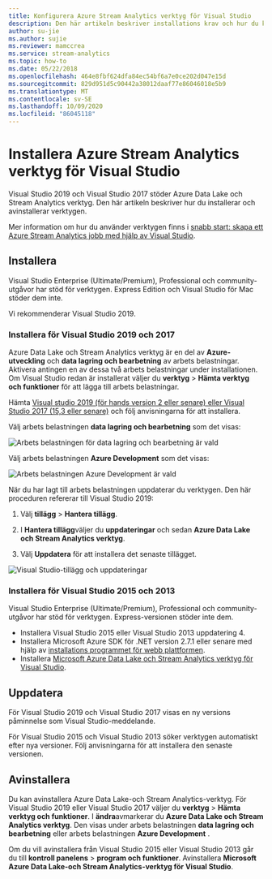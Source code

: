 ```yaml
---
title: Konfigurera Azure Stream Analytics verktyg för Visual Studio
description: Den här artikeln beskriver installations krav och hur du konfigurerar Azure Stream Analytics verktyg för Visual Studio.
author: su-jie
ms.author: sujie
ms.reviewer: mamccrea
ms.service: stream-analytics
ms.topic: how-to
ms.date: 05/22/2018
ms.openlocfilehash: 464e8fbf624dfa84ec54bf6a7e0ce202d047e15d
ms.sourcegitcommit: 829d951d5c90442a38012daaf77e86046018e5b9
ms.translationtype: MT
ms.contentlocale: sv-SE
ms.lasthandoff: 10/09/2020
ms.locfileid: "86045118"
---
```

# <a name="install-azure-stream-analytics-tools-for-visual-studio"></a>Installera Azure Stream Analytics verktyg för Visual Studio

Visual Studio 2019 och Visual Studio 2017 stöder Azure Data Lake och Stream Analytics verktyg. Den här artikeln beskriver hur du installerar och avinstallerar verktygen.

Mer information om hur du använder verktygen finns i [snabb start: skapa ett Azure Stream Analytics jobb med hjälp av Visual Studio](stream-analytics-quick-create-vs.md).

## <a name="install"></a>Installera

Visual Studio Enterprise (Ultimate/Premium), Professional och community-utgåvor har stöd för verktygen. Express Edition och Visual Studio för Mac stöder dem inte.

Vi rekommenderar Visual Studio 2019.

### <a name="install-for-visual-studio-2019-and-2017"></a>Installera för Visual Studio 2019 och 2017<a name="recommended-visual-studio-2019-and-2017"></a>

Azure Data Lake och Stream Analytics verktyg är en del av **Azure-utveckling** och **data lagring och bearbetning** av arbets belastningar. Aktivera antingen en av dessa två arbets belastningar under installationen. Om Visual Studio redan är installerat väljer du **verktyg**  >  **Hämta verktyg och funktioner** för att lägga till arbets belastningar.

Hämta [Visual studio 2019 (för hands version 2 eller senare) eller Visual Studio 2017 (15,3 eller senare)](https://www.visualstudio.com/) och följ anvisningarna för att installera.

Välj arbets belastningen **data lagring och bearbetning** som det visas:

![Arbets belastningen för data lagring och bearbetning är vald](./media/stream-analytics-tools-for-visual-studio-install/stream-analytics-tools-for-vs-2019-install-01.png)

Välj arbets belastningen **Azure Development** som det visas:

![Arbets belastningen Azure Development är vald](./media/stream-analytics-tools-for-visual-studio-install/stream-analytics-tools-for-vs-2019-install-02.png)

När du har lagt till arbets belastningen uppdaterar du verktygen. Den här proceduren refererar till Visual Studio 2019:

1. Välj **tillägg**  >  **Hantera tillägg**.

1. I **Hantera tillägg**väljer du **uppdateringar** och sedan **Azure Data Lake och Stream Analytics verktyg**.

1. Välj **Uppdatera** för att installera det senaste tillägget.

![Visual Studio-tillägg och uppdateringar](./media/stream-analytics-tools-for-visual-studio-install/stream-analytics-tools-vs2019-extensions-updates.png)

### <a name="install-for-visual-studio-2015-and-2013"></a>Installera för Visual Studio 2015 och 2013<a name="visual-studio-2015-2013"></a>

Visual Studio Enterprise (Ultimate/Premium), Professional och community-utgåvor har stöd för verktygen. Express-versionen stöder inte dem.

* Installera Visual Studio 2015 eller Visual Studio 2013 uppdatering 4.
* Installera Microsoft Azure SDK för .NET version 2.7.1 eller senare med hjälp av [installations programmet för webb plattformen](https://www.microsoft.com/web/downloads/platform.aspx).
* Installera [Microsoft Azure Data Lake och Stream Analytics verktyg för Visual Studio](https://www.microsoft.com/en-us/download/details.aspx?id=49504).

## <a name="update"></a>Uppdatera<a name="visual-studio-2019-and-2017"></a><a name="visual-studio-2015-and-2013"></a>

För Visual Studio 2019 och Visual Studio 2017 visas en ny versions påminnelse som Visual Studio-meddelande.

För Visual Studio 2015 och Visual Studio 2013 söker verktygen automatiskt efter nya versioner. Följ anvisningarna för att installera den senaste versionen.

## <a name="uninstall"></a>Avinstallera

Du kan avinstallera Azure Data Lake-och Stream Analytics-verktyg. För Visual Studio 2019 eller Visual Studio 2017 väljer du **verktyg**  >  **Hämta verktyg och funktioner**. I **ändra**avmarkerar du **Azure Data Lake och Stream Analytics verktyg**. Den visas under arbets belastningen **data lagring och bearbetning** eller arbets belastningen **Azure Development** .

Om du vill avinstallera från Visual Studio 2015 eller Visual Studio 2013 går du till **kontroll panelens**  >  **program och funktioner**. Avinstallera **Microsoft Azure Data Lake-och Stream Analytics-verktyg för Visual Studio**.
